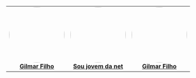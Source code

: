 <table>
    <tr>
        <td align="center">
            <a href="https://github.com/gilmarfilho2003">
            <img src="https://avatars.githubusercontent.com/u/89646761?v=4" width="150px;" alt="" style="border-radius:50%"/>                 <br />
            <b>Gilmar Filho</b>
           </a><br />
        </td>
        <td align="center">
            <a href="https://github.com/soumjovemdanet">
            <img src="https://avatars.githubusercontent.com/u/59255732?v=4" width="150px;" alt="" style="border-radius:50%"/>                 <br />
            <b>Sou jovem da net</b>
        </a><br />
                </td>
        <td align="center">
            <a href="https://github.com/gilmarsantosfilho">
            <img src="https://avatars.githubusercontent.com/u/59255732" width="150px;" alt="" style="border-radius:50%"/>                 <br />
            <b>Gilmar Filho</b>
        </a><br />
